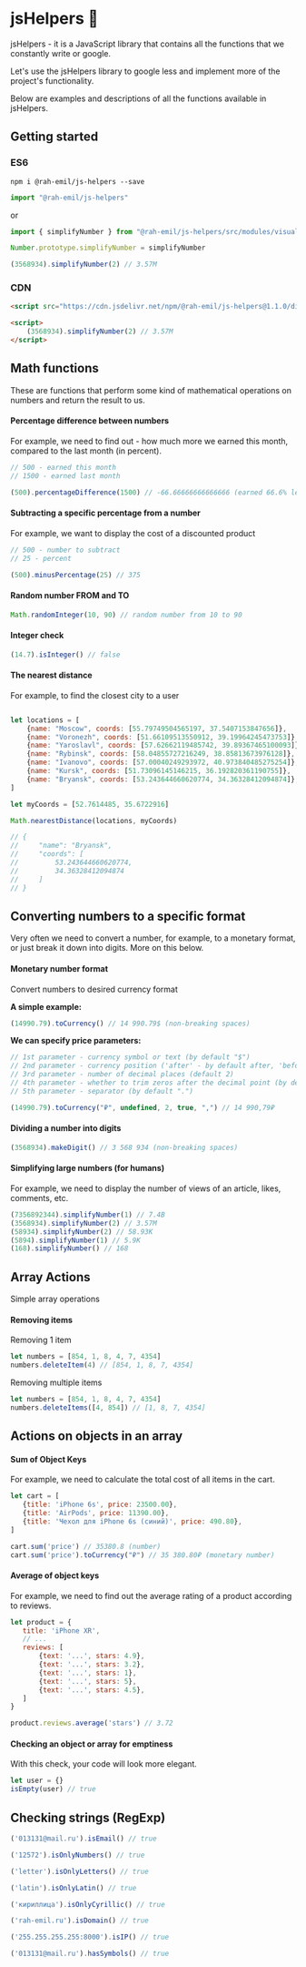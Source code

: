 # jsHelpers 🚀
jsHelpers - it is a JavaScript library that contains all the functions that we constantly write or google.

Let's use the jsHelpers library to google less and implement more of the project's functionality.

Below are examples and descriptions of all the functions available in jsHelpers.

## Getting started
### ES6
`npm i @rah-emil/js-helpers --save`
```javascript
import "@rah-emil/js-helpers"
```
or
```javascript
import { simplifyNumber } from "@rah-emil/js-helpers/src/modules/visual"

Number.prototype.simplifyNumber = simplifyNumber

(3568934).simplifyNumber(2) // 3.57M
```

### CDN
```html
<script src="https://cdn.jsdelivr.net/npm/@rah-emil/js-helpers@1.1.0/dist/js-helpers.js"></script>

<script>
    (3568934).simplifyNumber(2) // 3.57M
</script>
```

## Math functions
These are functions that perform some kind of mathematical operations on numbers and return the result to us.

#### Percentage difference between numbers
For example, we need to find out - how much more we earned this month, compared to the last month (in percent).
 ```javascript
// 500 - earned this month
// 1500 - earned last month

(500).percentageDifference(1500) // -66.66666666666666 (earned 66.6% less)
```

#### Subtracting a specific percentage from a number
For example, we want to display the cost of a discounted product
 ```javascript
// 500 - number to subtract
// 25 - percent

(500).minusPercentage(25) // 375
```

#### Random number FROM and TO
 ```javascript
Math.randomInteger(10, 90) // random number from 10 to 90
```

#### Integer check
 ```javascript
(14.7).isInteger() // false
```

#### The nearest distance
For example, to find the closest city to a user
```javascript

let locations = [
    {name: "Moscow", coords: [55.79749504565197, 37.5407153847656]},
    {name: "Voronezh", coords: [51.66109513550912, 39.19964245473753]},
    {name: "Yaroslavl", coords: [57.62662119485742, 39.89367465100093]},
    {name: "Rybinsk", coords: [58.04855727216249, 38.85813673976128]},
    {name: "Ivanovo", coords: [57.00040249293972, 40.973840485275254]},
    {name: "Kursk", coords: [51.73096145146215, 36.192820361190755]},
    {name: "Bryansk", coords: [53.243644660620774, 34.36328412094874]},
]

let myCoords = [52.7614485, 35.6722916]

Math.nearestDistance(locations, myCoords)

// {
//     "name": "Bryansk",
//     "coords": [
//         53.243644660620774,
//         34.36328412094874
//     ]
// }
```

## Converting numbers to a specific format
Very often we need to convert a number, for example, to a monetary format, or just break it down into digits. More on this below.

#### Monetary number format
Convert numbers to desired currency format

**A simple example:**
 ```javascript
(14990.79).toCurrency() // 14 990.79$ (non-breaking spaces)
```

**We can specify price parameters:**
 ```javascript
// 1st parameter - currency symbol or text (by default "$")
// 2nd parameter - currency position ('after' - by default after, 'before' - in front)
// 3rd parameter - number of decimal places (default 2)
// 4th parameter - whether to trim zeros after the decimal point (by default false, i.e. no zeros)
// 5th parameter - separator (by default ".")

(14990.79).toCurrency("₽", undefined, 2, true, ",") // 14 990,79₽
```

#### Dividing a number into digits
 ```javascript
(3568934).makeDigit() // 3 568 934 (non-breaking spaces)
```

#### Simplifying large numbers (for humans)
For example, we need to display the number of views of an article, likes, comments, etc.
 ```javascript
(7356892344).simplifyNumber(1) // 7.4B
(3568934).simplifyNumber(2) // 3.57M
(58934).simplifyNumber(2) // 58.93K
(5894).simplifyNumber(1) // 5.9K
(168).simplifyNumber() // 168
```


## Array Actions
Simple array operations

#### Removing items
Removing 1 item
 ```javascript
let numbers = [854, 1, 8, 4, 7, 4354]
numbers.deleteItem(4) // [854, 1, 8, 7, 4354]

```
Removing multiple items
 ```javascript
let numbers = [854, 1, 8, 4, 7, 4354]
numbers.deleteItems([4, 854]) // [1, 8, 7, 4354]
```

## Actions on objects in an array

#### Sum of Object Keys
For example, we need to calculate the total cost of all items in the cart.
 ```javascript
let cart = [
    {title: 'iPhone 6s', price: 23500.00},
    {title: 'AirPods', price: 11390.00},
    {title: 'Чехол для iPhone 6s (синий)', price: 490.80},
]

cart.sum('price') // 35380.8 (number)
cart.sum('price').toCurrency("₽") // 35 380.80₽ (monetary number)
```

#### Average of object keys
For example, we need to find out the average rating of a product according to reviews.
 ```javascript
let product = {
    title: 'iPhone XR',
    // ...
    reviews: [
        {text: '...', stars: 4.9},
        {text: '...', stars: 3.2},
        {text: '...', stars: 1},
        {text: '...', stars: 5},
        {text: '...', stars: 4.5},
    ]
}

product.reviews.average('stars') // 3.72
```

#### Checking an object or array for emptiness
With this check, your code will look more elegant.
 ```javascript
let user = {}
isEmpty(user) // true
```

## Checking strings (RegExp)
 ```javascript
('013131@mail.ru').isEmail() // true

('12572').isOnlyNumbers() // true

('letter').isOnlyLetters() // true

('latin').isOnlyLatin() // true

('кириллица').isOnlyCyrillic() // true

('rah-emil.ru').isDomain() // true

('255.255.255.255:8000').isIP() // true

('013131@mail.ru').hasSymbols() // true
```